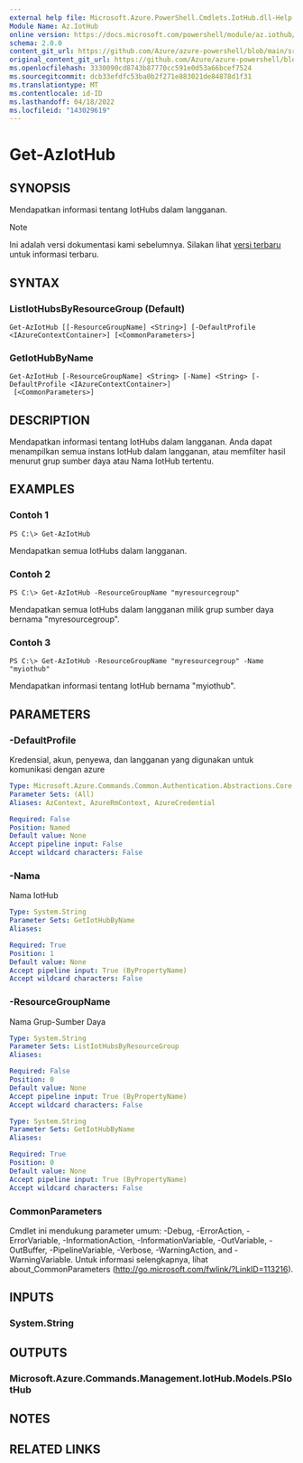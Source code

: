 ```yaml
---
external help file: Microsoft.Azure.PowerShell.Cmdlets.IotHub.dll-Help.xml
Module Name: Az.IotHub
online version: https://docs.microsoft.com/powershell/module/az.iothub/get-aziothub
schema: 2.0.0
content_git_url: https://github.com/Azure/azure-powershell/blob/main/src/IotHub/IotHub/help/Get-AzIotHub.md
original_content_git_url: https://github.com/Azure/azure-powershell/blob/main/src/IotHub/IotHub/help/Get-AzIotHub.md
ms.openlocfilehash: 3330090cd8743b87770cc591e0d53a66bcef7524
ms.sourcegitcommit: dcb33efdfc53ba0b2f271e883021de84878d1f31
ms.translationtype: MT
ms.contentlocale: id-ID
ms.lasthandoff: 04/18/2022
ms.locfileid: "143029619"
---
```

# Get-AzIotHub

## SYNOPSIS
Mendapatkan informasi tentang IotHubs dalam langganan.

> [!NOTE]
>Ini adalah versi dokumentasi kami sebelumnya. Silakan lihat [versi terbaru](/powershell/module/az.iothub/get-aziothub) untuk informasi terbaru.

## SYNTAX

### ListIotHubsByResourceGroup (Default)
```
Get-AzIotHub [[-ResourceGroupName] <String>] [-DefaultProfile <IAzureContextContainer>] [<CommonParameters>]
```

### GetIotHubByName
```
Get-AzIotHub [-ResourceGroupName] <String> [-Name] <String> [-DefaultProfile <IAzureContextContainer>]
 [<CommonParameters>]
```

## DESCRIPTION
Mendapatkan informasi tentang IotHubs dalam langganan.
Anda dapat menampilkan semua instans IotHub dalam langganan, atau memfilter hasil menurut grup sumber daya atau Nama IotHub tertentu.

## EXAMPLES

### Contoh 1
```
PS C:\> Get-AzIotHub
```

Mendapatkan semua IotHubs dalam langganan.

### Contoh 2
```
PS C:\> Get-AzIotHub -ResourceGroupName "myresourcegroup"
```

Mendapatkan semua IotHubs dalam langganan milik grup sumber daya bernama "myresourcegroup".

### Contoh 3
```
PS C:\> Get-AzIotHub -ResourceGroupName "myresourcegroup" -Name "myiothub"
```

Mendapatkan informasi tentang IotHub bernama "myiothub".

## PARAMETERS

### -DefaultProfile
Kredensial, akun, penyewa, dan langganan yang digunakan untuk komunikasi dengan azure

```yaml
Type: Microsoft.Azure.Commands.Common.Authentication.Abstractions.Core.IAzureContextContainer
Parameter Sets: (All)
Aliases: AzContext, AzureRmContext, AzureCredential

Required: False
Position: Named
Default value: None
Accept pipeline input: False
Accept wildcard characters: False
```

### -Nama
Nama IotHub

```yaml
Type: System.String
Parameter Sets: GetIotHubByName
Aliases:

Required: True
Position: 1
Default value: None
Accept pipeline input: True (ByPropertyName)
Accept wildcard characters: False
```

### -ResourceGroupName
Nama Grup-Sumber Daya

```yaml
Type: System.String
Parameter Sets: ListIotHubsByResourceGroup
Aliases:

Required: False
Position: 0
Default value: None
Accept pipeline input: True (ByPropertyName)
Accept wildcard characters: False
```

```yaml
Type: System.String
Parameter Sets: GetIotHubByName
Aliases:

Required: True
Position: 0
Default value: None
Accept pipeline input: True (ByPropertyName)
Accept wildcard characters: False
```

### CommonParameters
Cmdlet ini mendukung parameter umum: -Debug, -ErrorAction, -ErrorVariable, -InformationAction, -InformationVariable, -OutVariable, -OutBuffer, -PipelineVariable, -Verbose, -WarningAction, and -WarningVariable. Untuk informasi selengkapnya, lihat about_CommonParameters (http://go.microsoft.com/fwlink/?LinkID=113216).

## INPUTS

### System.String

## OUTPUTS

### Microsoft.Azure.Commands.Management.IotHub.Models.PSIotHub

## NOTES

## RELATED LINKS
